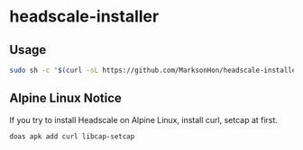 # headscale-installer

## Usage

```sh
sudo sh -c "$(curl -sL https://github.com/MarksonHon/headscale-installer/raw/refs/heads/main/installer.sh)"
```

## Alpine Linux Notice

If you try to install Headscale on Alpine Linux, install curl, setcap at first.

```sh
doas apk add curl libcap-setcap
```